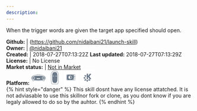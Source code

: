 ```yaml
---
description: 
---
```

When the trigger words are given the target app specified should open.

**Github:** | (https://github.com/nidaibani21/launch-skill)  
**Owner:** | [@nidaibani21](https://github.com/nidaibani21)  
**Created:** | 2018-07-27T07:13:22Z  **Last updated:** 2018-07-27T07:13:29Z  
**License:** | No License  
**Market status:** | [Not in Market](https://market.mycroft.ai/skill/)  
**Platform:**   ![](.gitbook/assets/mark-1-icon.png)  ![](.gitbook/assets/mark-2-icon.png)  ![](.gitbook/assets/picroft-icon.png)  ![](.gitbook/assets/kde.png)   
{% hint style="danger" %}
This skill dosnt have any license attatched. It is not adviasable to use this skillnor fork or clone, as you dont know if you are legaly allowed to do so by the auhtor.
{% endhint %}
